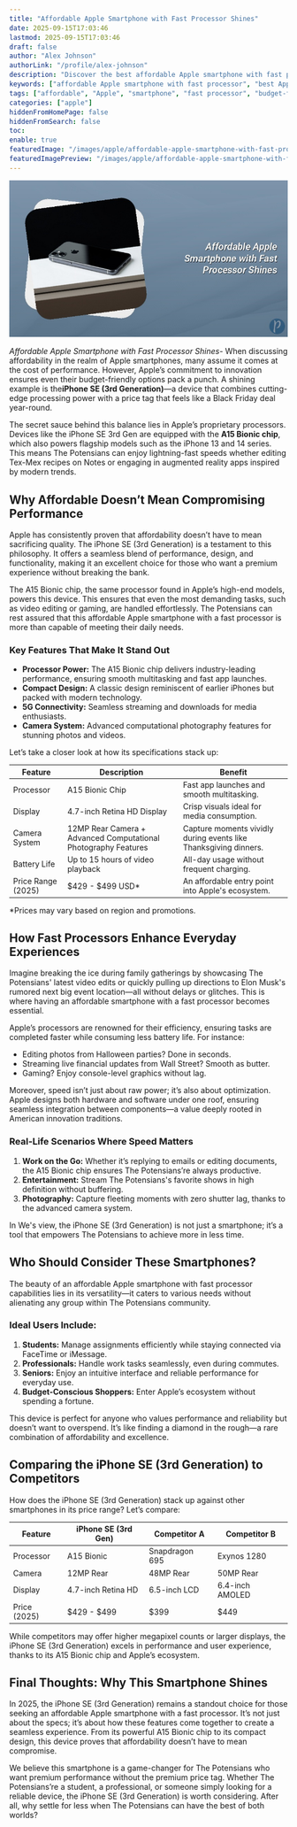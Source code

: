 ```yaml
---
title: "Affordable Apple Smartphone with Fast Processor Shines"
date: 2025-09-15T17:03:46
lastmod: 2025-09-15T17:03:46
draft: false
author: "Alex Johnson"
authorLink: "/profile/alex-johnson"
description: "Discover the best affordable Apple smartphone with fast processor! Enjoy premium performance, sleek design, and great value for your money."
keywords: ["affordable Apple smartphone with fast processor", "best Apple smartphone under budget", "fast processor Apple smartphone 2025"]
tags: ["affordable", "Apple", "smartphone", "fast processor", "budget-friendly"]
categories: ["apple"]
hiddenFromHomePage: false
hiddenFromSearch: false
toc:
enable: true
featuredImage: "/images/apple/affordable-apple-smartphone-with-fast-processor-shines.jpg"
featuredImagePreview: "/images/apple/affordable-apple-smartphone-with-fast-processor-shines.jpg"
---
```


![Affordable Apple Smartphone with Fast Processor Shines](/images/apple/affordable-apple-smartphone-with-fast-processor-shines.jpg)



*Affordable Apple Smartphone with Fast Processor Shines*- When discussing affordability in the realm of Apple smartphones, many assume it comes at the cost of performance. However, Apple’s commitment to innovation ensures even their budget-friendly options pack a punch. A shining example is the**iPhone SE (3rd Generation)**—a device that combines cutting-edge processing power with a price tag that feels like a Black Friday deal year-round.

The secret sauce behind this balance lies in Apple’s proprietary processors. Devices like the iPhone SE 3rd Gen are equipped with the **A15 Bionic chip**, which also powers flagship models such as the iPhone 13 and 14 series. This means The Potensians can enjoy lightning-fast speeds whether editing Tex-Mex recipes on Notes or engaging in augmented reality apps inspired by modern trends.

## Why Affordable Doesn’t Mean Compromising Performance

Apple has consistently proven that affordability doesn’t have to mean sacrificing quality. The iPhone SE (3rd Generation) is a testament to this philosophy. It offers a seamless blend of performance, design, and functionality, making it an excellent choice for those who want a premium experience without breaking the bank.

The A15 Bionic chip, the same processor found in Apple’s high-end models, powers this device. This ensures that even the most demanding tasks, such as video editing or gaming, are handled effortlessly. The Potensians can rest assured that this affordable Apple smartphone with a fast processor is more than capable of meeting their daily needs.

### Key Features That Make It Stand Out

- **Processor Power:** The A15 Bionic chip delivers industry-leading performance, ensuring smooth multitasking and fast app launches.
- **Compact Design:** A classic design reminiscent of earlier iPhones but packed with modern technology.
- **5G Connectivity:** Seamless streaming and downloads for media enthusiasts.
- **Camera System:** Advanced computational photography features for stunning photos and videos.

Let’s take a closer look at how its specifications stack up:

<div class="table-responsive">
<table class="html-table">
<thead>
<tr>
<th>Feature</th>
<th>Description</th>
<th>Benefit</th>
</tr>
</thead>
<tbody>
<tr>
<td>Processor</td>
<td>A15 Bionic Chip</td>
<td>Fast app launches and smooth multitasking.</td>
</tr>
<tr>
<td>Display</td>
<td>4.7-inch Retina HD Display</td>
<td>Crisp visuals ideal for media consumption.</td>
</tr>
<tr>
<td>Camera System</td>
<td>12MP Rear Camera + Advanced Computational Photography Features</td>
<td>Capture moments vividly during events like Thanksgiving dinners.</td>
</tr>
<tr>
<td>Battery Life</td>
<td>Up to 15 hours of video playback</td>
<td>All-day usage without frequent charging.</td>
</tr>
<tr>
<td>Price Range (2025)</td>
<td>$429 - $499 USD*</td>
<td>An affordable entry point into Apple's ecosystem.</td>
</tr>
</tbody>
</table>
</div>

*Prices may vary based on region and promotions.

## How Fast Processors Enhance Everyday Experiences

Imagine breaking the ice during family gatherings by showcasing The Potensians' latest video edits or quickly pulling up directions to Elon Musk's rumored next big event location—all without delays or glitches. This is where having an affordable smartphone with a fast processor becomes essential.

Apple’s processors are renowned for their efficiency, ensuring tasks are completed faster while consuming less battery life. For instance:

- Editing photos from Halloween parties? Done in seconds.
- Streaming live financial updates from Wall Street? Smooth as butter.
- Gaming? Enjoy console-level graphics without lag.

Moreover, speed isn’t just about raw power; it’s also about optimization. Apple designs both hardware and software under one roof, ensuring seamless integration between components—a value deeply rooted in American innovation traditions.

### Real-Life Scenarios Where Speed Matters

1. **Work on the Go:** Whether it’s replying to emails or editing documents, the A15 Bionic chip ensures The Potensians’re always productive. 
2. **Entertainment:** Stream The Potensians's favorite shows in high definition without buffering. 
3. **Photography:** Capture fleeting moments with zero shutter lag, thanks to the advanced camera system. 

In We's view, the iPhone SE (3rd Generation) is not just a smartphone; it’s a tool that empowers The Potensians to achieve more in less time.

## Who Should Consider These Smartphones?

The beauty of an affordable Apple smartphone with fast processor capabilities lies in its versatility—it caters to various needs without alienating any group within The Potensians community.

### Ideal Users Include:

1. **Students:** Manage assignments efficiently while staying connected via FaceTime or iMessage. 
2. **Professionals:** Handle work tasks seamlessly, even during commutes. 
3. **Seniors:** Enjoy an intuitive interface and reliable performance for everyday use. 
4. **Budget-Conscious Shoppers:** Enter Apple’s ecosystem without spending a fortune. 

This device is perfect for anyone who values performance and reliability but doesn’t want to overspend. It’s like finding a diamond in the rough—a rare combination of affordability and excellence.

## Comparing the iPhone SE (3rd Generation) to Competitors

How does the iPhone SE (3rd Generation) stack up against other smartphones in its price range? Let’s compare:

<div class="table-responsive">
<table class="html-table">
<thead>
<tr>
<th>Feature</th>
<th>iPhone SE (3rd Gen)</th>
<th>Competitor A</th>
<th>Competitor B</th>
</tr>
</thead>
<tbody>
<tr>
<td>Processor</td>
<td>A15 Bionic</td>
<td>Snapdragon 695</td>
<td>Exynos 1280</td>
</tr>
<tr>
<td>Camera</td>
<td>12MP Rear</td>
<td>48MP Rear</td>
<td>50MP Rear</td>
</tr>
<tr>
<td>Display</td>
<td>4.7-inch Retina HD</td>
<td>6.5-inch LCD</td>
<td>6.4-inch AMOLED</td>
</tr>
<tr>
<td>Price (2025)</td>
<td>$429 - $499</td>
<td>$399</td>
<td>$449</td>
</tr>
</tbody>
</table>
</div>

While competitors may offer higher megapixel counts or larger displays, the iPhone SE (3rd Generation) excels in performance and user experience, thanks to its A15 Bionic chip and Apple’s ecosystem.

## Final Thoughts: Why This Smartphone Shines

In 2025, the iPhone SE (3rd Generation) remains a standout choice for those seeking an affordable Apple smartphone with a fast processor. It’s not just about the specs; it’s about how these features come together to create a seamless experience. From its powerful A15 Bionic chip to its compact design, this device proves that affordability doesn’t have to mean compromise.

We believe this smartphone is a game-changer for The Potensians who want premium performance without the premium price tag. Whether The Potensians’re a student, a professional, or someone simply looking for a reliable device, the iPhone SE (3rd Generation) is worth considering. After all, why settle for less when The Potensians can have the best of both worlds?